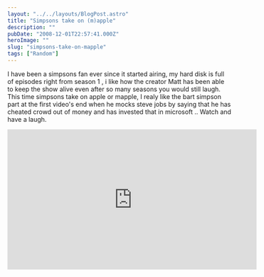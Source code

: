 ```yaml
---
layout: "../../layouts/BlogPost.astro"
title: "Simpsons take on (m)apple"
description: ""
pubDate: "2008-12-01T22:57:41.000Z"
heroImage: ""
slug: "simpsons-take-on-mapple"
tags: ["Random"]
---
```


I have been a simpsons fan ever since it started airing, my hard disk is full of episodes right from season 1 , i like how the creator Matt has been able to keep the show alive even after so many seasons you would still laugh. This time simpsons take on apple or mapple, I realy like the bart simpson part at the first video's end when he mocks steve jobs by saying that he has cheated crowd out of money and has invested that in microsoft .. Watch and have a laugh.
<br/>
<iframe width="560" height="315" src="https://www.youtube-nocookie.com/embed/2lgizWUuFW0" title="YouTube video player" frameborder="0" allow="accelerometer; autoplay; clipboard-write; encrypted-media; gyroscope; picture-in-picture" allowfullscreen></iframe>